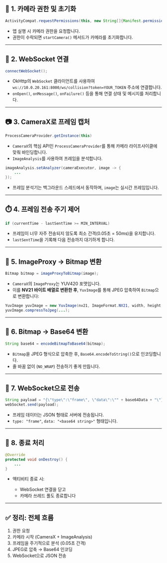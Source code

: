 ## 📸 1. **카메라 권한 및 초기화**

```java
ActivityCompat.requestPermissions(this, new String[]{Manifest.permission.CAMERA}, 1001);
```

* 앱 실행 시 카메라 권한을 요청합니다.
* 권한이 수락되면 `startCamera()` 메서드가 카메라를 초기화합니다.

---

## 🔌 2. **WebSocket 연결**

```java
connectWebSocket();
```

* OkHttp의 `WebSocket` 클라이언트를 사용하여 `ws://10.0.20.161:8000/ws/collision?token=YOUR_TOKEN` 주소에 연결합니다.
* `onOpen()`, `onMessage()`, `onFailure()` 등을 통해 연결 상태 및 메시지를 처리합니다.

---

## 📷 3. **CameraX로 프레임 캡처**

```java
ProcessCameraProvider.getInstance(this)
```

* `CameraX`의 핵심 API인 `ProcessCameraProvider`를 통해 카메라 라이프사이클에 맞춰 바인딩합니다.
* `ImageAnalysis`를 사용하여 프레임을 분석합니다.

```java
imageAnalysis.setAnalyzer(cameraExecutor, image -> {
    ...
});
```

* 프레임 분석기는 백그라운드 스레드에서 동작하며, `image`는 실시간 프레임입니다.

---

## ⏱️ 4. **프레임 전송 주기 제어**

```java
if (currentTime - lastSentTime >= MIN_INTERVAL)
```

* 프레임이 너무 자주 전송되지 않도록 최소 간격(0.05초 = 50ms)을 유지합니다.
* `lastSentTime`을 기록해 다음 전송까지 대기하게 합니다.

---

## 🎨 5. **ImageProxy → Bitmap 변환**

```java
Bitmap bitmap = imageProxyToBitmap(image);
```

* `CameraX`의 `ImageProxy`는 YUV420 포맷입니다.
* 이를 **NV21 바이트 배열로 변환한 후**, `YuvImage`를 통해 JPEG 압축하여 `Bitmap`으로 변환합니다:

```java
YuvImage yuvImage = new YuvImage(nv21, ImageFormat.NV21, width, height, null);
yuvImage.compressToJpeg(...);
```

---

## 🧬 6. **Bitmap → Base64 변환**

```java
String base64 = encodeBitmapToBase64(bitmap);
```

* `Bitmap`을 JPEG 형식으로 압축한 후, `Base64.encodeToString()`으로 인코딩합니다.
* 줄 바꿈 없이 (`NO_WRAP`) 전송하기 좋게 만듭니다.

---

## 📡 7. **WebSocket으로 전송**

```java
String payload = "{\"type\":\"frame\", \"data\":\"" + base64Data + "\"}";
webSocket.send(payload);
```

* 프레임 데이터는 JSON 형태로 서버에 전송됩니다.
* `type: "frame"`, `data: "<base64 string>"` 형태입니다.

---

## 🧹 8. **종료 처리**

```java
@Override
protected void onDestroy() {
    ...
}
```

* 액티비티 종료 시:

    * WebSocket 연결을 닫고
    * 카메라 쓰레드 풀도 종료합니다

---

## ✅ 정리: 전체 흐름

1. 권한 요청
2. 카메라 시작 (CameraX + ImageAnalysis)
3. 프레임을 주기적으로 분석 (0.05초 간격)
4. JPEG로 압축 → Base64 인코딩
5. WebSocket으로 JSON 전송

